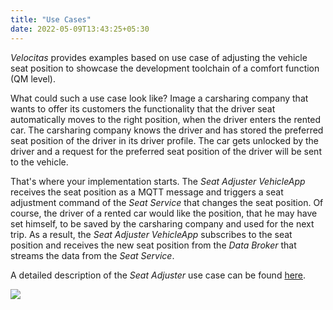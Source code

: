 ```yaml
---
title: "Use Cases"
date: 2022-05-09T13:43:25+05:30
---
```


_Velocitas_ provides examples based on use case of adjusting the vehicle seat position to showcase the development toolchain of a comfort function (QM level).

What could such a use case look like? Image a carsharing company that wants to offer its customers the functionality that the driver seat automatically moves to the right position, when the driver enters the rented car. The carsharing company knows the driver and has stored the preferred seat position of the driver in its driver profile. The car gets unlocked by the driver and a request for the preferred seat position of the driver will be sent to the vehicle.

That's where your implementation starts. The _Seat Adjuster VehicleApp_ receives the seat position as a MQTT message and triggers a seat adjustment command of the _Seat Service_ that changes the seat position. Of course, the driver of a rented car would like the position, that he may have set himself, to be saved by the carsharing company and used for the next trip. As a result, the _Seat Adjuster VehicleApp_ subscribes to the seat position and receives the new seat position from the _Data Broker_ that streams the data from the _Seat Service_.

A detailed description of the _Seat Adjuster_ use case can be found [here](about/use_case/seat_adjuster_use_case/).

<img src="about/use_case/seat_adjuster_dataflow.png" >